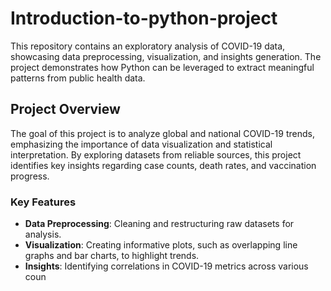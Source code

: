 # Introduction-to-python-project
This repository contains an exploratory analysis of COVID-19 data, showcasing data preprocessing, visualization, and insights generation. The project demonstrates how Python can be leveraged to extract meaningful patterns from public health data.

## Project Overview

The goal of this project is to analyze global and national COVID-19 trends, emphasizing the importance of data visualization and statistical interpretation. By exploring datasets from reliable sources, this project identifies key insights regarding case counts, death rates, and vaccination progress.

### Key Features
- **Data Preprocessing**: Cleaning and restructuring raw datasets for analysis.
- **Visualization**: Creating informative plots, such as overlapping line graphs and bar charts, to highlight trends.
- **Insights**: Identifying correlations in COVID-19 metrics across various coun
